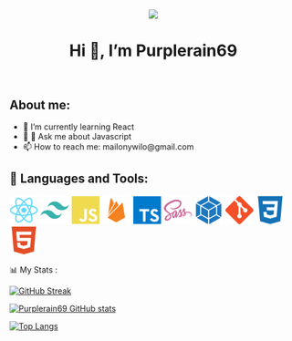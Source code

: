 <div align="center">
    <img src="https://media.giphy.com/media/26tn33aiTi1jkl6H6/giphy.gif" width="200" align="center">
    <h1 align="center">Hi 👋, I’m Purplerain69 </h1>
</div>
<br>

<div>
    <h2>About me:</h2>
    <ul>
        <li>🌱 I’m currently learning React</li>
        <li>👯 💬 Ask me about Javascript</li>
        <li>📫 How to reach me: mailonywilo@gmail.com</li>
    </ul>
</div>

<div>
    <h2>🔨 Languages and Tools:</h2>
   <img src="https://github.com/devicons/devicon/blob/master/icons/react/react-original.svg" alt="" width="50px">
   <img src="https://github.com/devicons/devicon/blob/master/icons/tailwindcss/tailwindcss-plain.svg" alt="" width="50px">
   <img src="https://github.com/devicons/devicon/blob/master/icons/javascript/javascript-plain.svg" alt="" width="50px">
      <img src="   https://raw.githubusercontent.com/devicons/devicon/1119b9f84c0290e0f0b38982099a2bd027a48bf1/icons/firebase/firebase-plain.svg" alt="" width="50px">
   <img src="https://github.com/devicons/devicon/blob/master/icons/typescript/typescript-plain.svg" alt="" width="50px">
   <img src="https://github.com/devicons/devicon/blob/master/icons/sass/sass-original.svg" alt="" width="50px">
   <img src="https://github.com/devicons/devicon/blob/master/icons/webpack/webpack-plain.svg" alt="" width="50px">
   <img src="https://github.com/devicons/devicon/blob/master/icons/git/git-plain.svg" alt="" width="50px">
   <img src="https://github.com/devicons/devicon/blob/master/icons/css3/css3-plain.svg" alt="" width="50px">
   <img src="https://github.com/devicons/devicon/blob/master/icons/html5/html5-plain.svg" alt="" width="50px">



   <br/>
</div>

📊 My Stats :

[![GitHub Streak](http://github-readme-streak-stats.herokuapp.com?user=Purplerain69&theme=light)](https://git.io/streak-stats)

[![Purplerain69 GitHub stats](https://github-readme-stats.vercel.app/api?username=Purplerain69)](https://github.com/anuraghazra/github-readme-stats)

[![Top Langs](https://github-readme-stats.vercel.app/api/top-langs/?username=Purplerain69)](https://github.com/anuraghazra/github-readme-stats)
